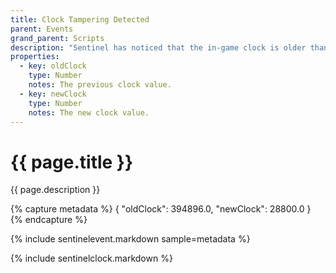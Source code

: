 ```yaml
---
title: Clock Tampering Detected
parent: Events
grand_parent: Scripts
description: "Sentinel has noticed that the in-game clock is older than it was previously, indicating the clock has been changed."
properties:
  - key: oldClock
    type: Number
    notes: The previous clock value.
  - key: newClock
    type: Number
    notes: The new clock value.
---
```

# {{ page.title }}

{{ page.description }}

{% capture metadata %}
{
  "oldClock": 394896.0,
  "newClock": 28800.0
}
{% endcapture %}

{% include sentinelevent.markdown sample=metadata %}

{% include sentinelclock.markdown %}
